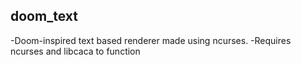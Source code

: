 ## doom_text
-Doom-inspired text based renderer made using ncurses.
-Requires ncurses and libcaca to function
